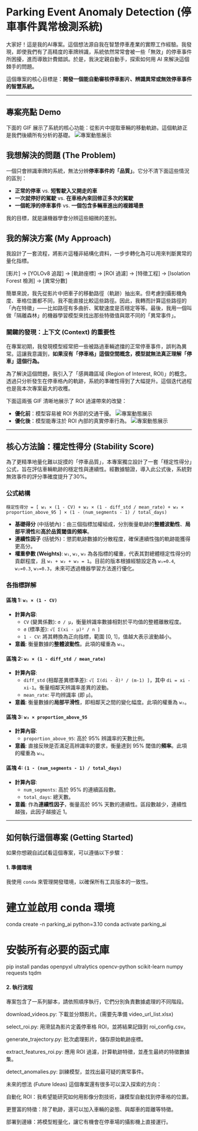 # Parking Event Anomaly Detection (停車事件異常檢測系統)

大家好！這是我的AI專案。這個想法源自我在智慧停車產業的實際工作經驗。我發現，即使我們有了高精度的車牌辨識，系統依然常常會被一些「無效」的停車事件所困擾，進而導致計費錯誤。於是，我決定親自動手，探索如何用 AI 來解決這個棘手的問題。

這個專案的核心目標是：**開發一個能自動審核停車影片、辨識異常或無效停車事件的智慧系統。**

---

## 專案亮點 Demo

下面的 GIF 展示了系統的核心功能：從影片中提取車輛的移動軌跡。這個軌跡正是我們後續所有分析的基礎。
![專案動態展示](https://github.com/user-attachments/assets/638c710b-1f59-4c01-b9f7-63daa4ca38bf)
## 我想解決的問題 (The Problem)

一個只會辨識車牌的系統，無法分辨**停車事件的「品質」**。它分不清下面這些情況的區別：
* **正常的停車** vs. **短暫駛入又開走的車**
* **一次就停好的駕駛** vs. **在車格內來回修正多次的駕駛**
* **一個乾淨的停車事件** vs. **一個包含多輛車進出的複雜場景**

我的目標，就是讓機器學會分辨這些細微的差別。

## 我的解決方案 (My Approach)

我設計了一套流程，將影片這種非結構化資料，一步步轉化為可以用來判斷異常的量化指標。

[影片] -> [YOLOv8 追蹤] -> [軌跡座標] -> [ROI 過濾] -> [特徵工程] -> [Isolation Forest 檢測] -> [異常分數]

簡單來說，我先從影片中把車子的移動路徑（軌跡）抽出來。但考慮到攝影機角度、車格位置都不同，我不能直接比較這些路徑。因此，我轉而計算這些路徑的「內在特徵」——比如路徑有多曲折、駕駛速度是否穩定等等。最後，我用一個叫做「隔離森林」的機器學習模型來找出那些特徵值與眾不同的「異常事件」。

### 關鍵的發現：上下文 (Context) 的重要性
在專案初期，我發現模型經常把一些被路過車輛遮擋的正常停車事件，誤判為異常。這讓我意識到，**如果沒有「停車格」這個空間概念，模型就無法真正理解「停車」這個行為。**

為了解決這個問題，我引入了「感興趣區域 (Region of Interest, ROI)」的概念。透過只分析發生在停車格內的軌跡，系統的準確性得到了大幅提升。這個迭代過程也是我本次專案最大的收穫。

下面這兩張 GIF 清晰地展示了 ROI 過濾帶來的改變：
* **優化前**：模型容易被 ROI 外部的交通干擾。
![專案動態展示](https://github.com/user-attachments/assets/635a36d0-b2c7-427c-bfb3-0c866b7fdcd3)
* **優化後**：模型能專注於 ROI 內部的真實停車行為。
![專案動態展示](https://github.com/user-attachments/assets/568ea361-314f-4815-8ee9-107c215f486e)

---

## 核心方法論：穩定性得分 (Stability Score)

為了更精準地量化難以捉摸的「停車品質」，本專案獨立設計了一套「穩定性得分」公式，旨在評估車輛軌跡的穩定性與連續性。經數據驗證，導入此公式後，系統對無效事件的評分準確度提升了30%。

### 公式結構

`穩定性得分 = [ w₁ × (1 - CV) + w₂ × (1 - diff_std / mean_rate) + w₃ × proportion_above_95 ] × (1 - (num_segments - 1) / total_days)`

- **基礎得分** (中括號內)：由三個指標加權組成，分別衡量軌跡的**整體波動性**、**局部平滑性**和**高於品質閾值的頻率**。
- **連續性因子** (括號外)：懲罰軌跡數據的分散程度，確保連續性強的軌跡能獲得更高分。
- **權重參數 (Weights)**: `w₁`, `w₂`, `w₃` 為各指標的權重，代表其對總體穩定性得分的貢獻程度，且 `w₁ + w₂ + w₃ = 1`。目前的版本根據經驗設定為 `w₁=0.4`, `w₂=0.3`, `w₃=0.3`，未來可透過機器學習方法進行優化。

### 各指標詳解

#### 區塊 1: `w₁ × (1 - CV)`
* **計算內容**:
    * `CV` (變異係數): `σ / μ`，衡量辨識率數據相對於平均值的整體離散程度。
    * `σ` (標準差): `√[ Σ(xi - μ)² / n ]`
    * `1 - CV`: 將其轉換為正向指標，範圍 [0, 1]，值越大表示波動越小。
* **意義**: 衡量數據的**整體波動性**。此項的權重為 `w₁`。

#### 區塊 2: `w₂ × (1 - diff_std / mean_rate)`
* **計算內容**:
    * `diff_std` (相鄰差異標準差): `√[ Σ(di - d̄)² / (m-1) ]`，其中 `di = xi - xi-1`。衡量相鄰天辨識率差異的波動。
    * `mean_rate`: 平均辨識率 (即 `μ`)。
* **意義**: 衡量數據的**局部平滑性**，即相鄰天之間的變化幅度。此項的權重為 `w₂`。

#### 區塊 3: `w₃ × proportion_above_95`
* **計算內容**:
    * `proportion_above_95`: 高於 95% 辨識率的天數比例。
* **意義**: 直接反映是否滿足高辨識率的要求，衡量達到 95% 閾值的**頻率**。此項的權重為 `w₃`。

#### 區塊 4: `(1 - (num_segments - 1) / total_days)`
* **計算內容**:
    * `num_segments`: 高於 95% 的連續區段數。
    * `total_days`: 總天數。
* **意義**: 作為**連續性因子**，衡量高於 95% 天數的連續性。區段數越少，連續性越強，此因子越接近 1。

---

## 如何執行這個專案 (Getting Started)

如果你想親自試試看這個專案，可以遵循以下步驟：

#### 1. 準備環境
我使用 `conda` 來管理開發環境，以確保所有工具版本的一致性。

# 建立並啟用 conda 環境
conda create -n parking_ai python=3.10
conda activate parking_ai

# 安裝所有必要的函式庫
pip install pandas openpyxl ultralytics opencv-python scikit-learn numpy requests tqdm

#### 2. 執行流程
專案包含了一系列腳本，請依照順序執行，它們分別負責數據處理的不同階段。

download_videos.py: 下載並分類影片。(需要先準備 video_url_list.xlsx)

select_roi.py: 用滑鼠為影片定義停車格 ROI，並將結果記錄到 roi_config.csv。

generate_trajectory.py: 批次處理影片，儲存原始軌跡座標。

extract_features_roi.py: 應用 ROI 過濾，計算軌跡特徵，並產生最終的特徵數據集。

detect_anomalies.py: 訓練模型，並找出最可疑的異常事件。

未來的想法 (Future Ideas)
這個專案還有很多可以深入探索的方向：

自動化 ROI：我希望能研究如何用影像分割技術，讓模型自動找到停車格的位置。

更豐富的特徵：除了軌跡，還可以加入車輛的姿態、與鄰車的距離等特徵。

部署到邊緣：將模型輕量化，讓它有機會在停車場的攝影機上直接運行。